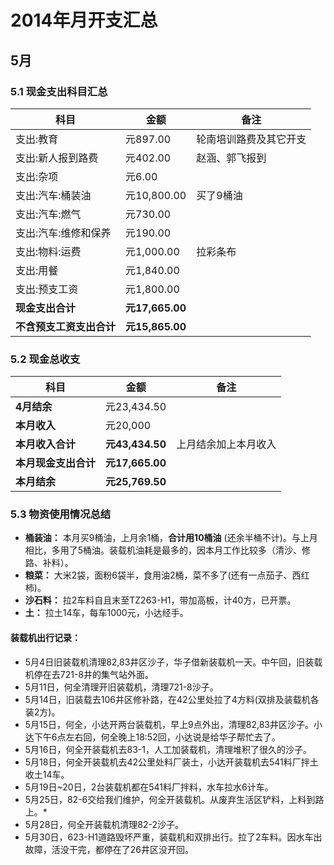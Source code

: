 # 2014年月开支汇总

## 5月

### 5.1 现金支出科目汇总	

| 科目 | 金额 | 备注 |
| --- | --- | -- |
| 支出:教育	| 元897.00 | 轮南培训路费及其它开支 |
| 支出:新人报到路费	 | 元402.00 | 赵涵、郭飞报到 |
| 支出:杂项	 | 元6.00 |
| 支出:汽车:桶装油	 | 元10,800.00 | 买了9桶油 |
| 支出:汽车:燃气	 | 元730.00 |
| 支出:汽车:维修和保养	 | 元190.00 |
| 支出:物料:运费	 | 元1,000.00 | 拉彩条布 |
| 支出:用餐	 | 元1,840.00 |
| 支出:预支工资	 | 元1,800.00 |
| **现金支出合计**	 | **元17,665.00** |
| **不含预支工资支出合计**	 | **元15,865.00** |

### 5.2 现金总收支
| 科目 | 金额 | 备注 |
| --- | --- | -- |
| **4月结余** | 元23,434.50 |
| **本月收入** | 元20,000 |
| **本月收入合计**	 | **元43,434.50** | 上月结余加上本月收入 |
| **本月现金支出合计**	 | **元17,665.00** |
| **本月结余** | **元25,769.50** |

### 5.3 物资使用情况总结

* **桶装油：** 本月买9桶油，上月余1桶，**合计用10桶油** (还余半桶不计)。与上月相比，多用了5桶油。装载机油耗是最多的，因本月工作比较多（清沙、修路、补料）。
* **粮菜：** 大米2袋，面粉6袋半，食用油2桶，菜不多了(还有一点茄子、西红柿)。
* **沙石料：** 拉2车料自且末至TZ263-H1，带加高板，计40方，已开票。 
* **土：** 拉土14车，每车1000元，小达经手。


#### 装载机出行记录：

* 5月4日旧装载机清理82,83井区沙子，华子借新装载机一天。中午回，旧装载机停在去721-8井的集气站外面。
* 5月11日，何全清理开旧装载机，清理721-8沙子。
* 5月14日，旧装载去106井区修补路，在42公里处拉了4方料(双排及装载机各装2方)。
* 5月15日，何全，小达开两台装载机，早上9点外出，清理82,83井区沙子。小达下午6点左右回，何全晚上18:52回，小达说是给华子帮忙去了。
* 5月16日，何全开装载机去83-1，人工加装载机，清理堆积了很久的沙子。
* 5月18日，何全开装载机去42公里处料厂装土，小达开装载机去541料厂拌土收土14车。
* 5月19日~20日，2台装载机都在541料厂拌料，水车拉水6计车。
* 5月25日，82-6交给我们维护，何全开装载机。从废弃生活区铲料，上料到路上。* 
* 5月28日，何全开装载机清理82-2沙子。
* 5月30日，623-H1道路毁坏严重，装载机和双排出行。拉了2车料。因水车出故障，活没干完，都停在了26井区没开回。








